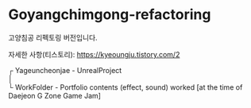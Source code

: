 # Goyangchimgong-refactoring

고양침공 리펙토링 버전입니다.

자세한 사항(티스토리): https://kyeoungju.tistory.com/2

┌ Yageuncheonjae - UnrealProject  
│  
└ WorkFolder - Portfolio contents (effect, sound) worked [at the time of Daejeon G Zone Game Jam]  

